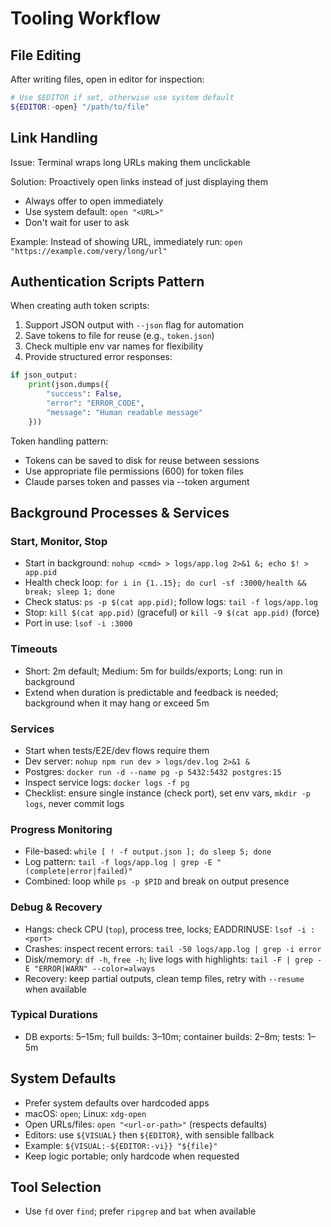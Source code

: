 # Tooling Workflow

## File Editing

After writing files, open in editor for inspection:

```bash
# Use $EDITOR if set, otherwise use system default
${EDITOR:-open} "/path/to/file"
```

## Link Handling

Issue: Terminal wraps long URLs making them unclickable

Solution: Proactively open links instead of just displaying them

- Always offer to open immediately
- Use system default: `open "<URL>"`
- Don't wait for user to ask

Example: Instead of showing URL, immediately run:
`open "https://example.com/very/long/url"`

## Authentication Scripts Pattern

When creating auth token scripts:

1. Support JSON output with `--json` flag for automation
2. Save tokens to file for reuse (e.g., `token.json`)
3. Check multiple env var names for flexibility
4. Provide structured error responses:

```python
if json_output:
    print(json.dumps({
        "success": False,
        "error": "ERROR_CODE",
        "message": "Human readable message"
    }))
```

Token handling pattern:

- Tokens can be saved to disk for reuse between sessions
- Use appropriate file permissions (600) for token files
- Claude parses token and passes via --token argument

## Background Processes & Services
### Start, Monitor, Stop
- Start in background: `nohup <cmd> > logs/app.log 2>&1 &; echo $! > app.pid`
- Health check loop: `for i in {1..15}; do curl -sf :3000/health && break; sleep 1; done`
- Check status: `ps -p $(cat app.pid)`; follow logs: `tail -f logs/app.log`
- Stop: `kill $(cat app.pid)` (graceful) or `kill -9 $(cat app.pid)` (force)
- Port in use: `lsof -i :3000`

### Timeouts
- Short: 2m default; Medium: 5m for builds/exports; Long: run in background
- Extend when duration is predictable and feedback is needed; background when it may hang or exceed 5m

### Services
- Start when tests/E2E/dev flows require them
- Dev server: `nohup npm run dev > logs/dev.log 2>&1 &`
- Postgres: `docker run -d --name pg -p 5432:5432 postgres:15`
- Inspect service logs: `docker logs -f pg`
- Checklist: ensure single instance (check port), set env vars, `mkdir -p logs`, never commit logs

### Progress Monitoring
- File-based: `while [ ! -f output.json ]; do sleep 5; done`
- Log pattern: `tail -f logs/app.log | grep -E "(complete|error|failed)"`
- Combined: loop while `ps -p $PID` and break on output presence

### Debug & Recovery
- Hangs: check CPU (`top`), process tree, locks; EADDRINUSE: `lsof -i :<port>`
- Crashes: inspect recent errors: `tail -50 logs/app.log | grep -i error`
- Disk/memory: `df -h`, `free -h`; live logs with highlights: `tail -F | grep -E "ERROR|WARN" --color=always`
- Recovery: keep partial outputs, clean temp files, retry with `--resume` when available

### Typical Durations
- DB exports: 5–15m; full builds: 3–10m; container builds: 2–8m; tests: 1–5m

## System Defaults
- Prefer system defaults over hardcoded apps
- macOS: `open`; Linux: `xdg-open`
- Open URLs/files: `open "<url-or-path>"` (respects defaults)
- Editors: use `${VISUAL}` then `${EDITOR}`, with sensible fallback
- Example: `${VISUAL:-${EDITOR:-vi}} "${file}"`
- Keep logic portable; only hardcode when requested

## Tool Selection
- Use `fd` over `find`; prefer `ripgrep` and `bat` when available
